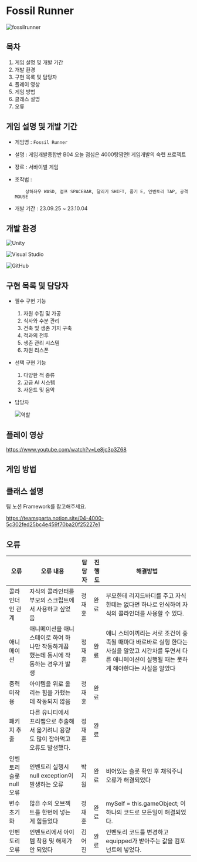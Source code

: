 # Fossil Runner

![fossilrunner](https://github.com/KimEoJin24/Fossil_Runner/assets/142365240/5bb8d23d-8899-4735-9c3e-aa71462a24b9)


## 목차
   1. 게임 설명 및 개발 기간
   2. 개발 환경
   3. 구현 목록 및 담당자
   4. 플레이 영상
   5. 게임 방법
   6. 클래스 설명
   7. 오류
  
## 게임 설명 및 개발 기간
- 게임명 : `Fossil Runner`
- 설명 : 게임개발종합반 B04 오늘 점심은 4000탕짬면! 게임개발의 숙련 프로젝트
- 장르 : 서바이벌 게임
- 조작법 :

          상하좌우 WASD, 점프 SPACEBAR, 달리기 SHIFT, 줍기 E, 인벤토리 TAP, 공격 MOUSE
- 개발 기간 : 23.09.25 ~ 23.10.04

## 개발 환경
![Unity](https://img.shields.io/badge/unity-%23000000.svg?style=for-the-badge&logo=unity&logoColor=white)

![Visual Studio](https://img.shields.io/badge/Visual%20Studio-5C2D91.svg?style=for-the-badge&logo=visual-studio&logoColor=white)

![GitHub](https://img.shields.io/badge/github-%23121011.svg?style=for-the-badge&logo=github&logoColor=white)

## 구현 목록 및 담당자
- 필수 구현 기능
  1. 자원 수집 및 가공
  2. 식사와 수분 관리
  3. 건축 및 생존 기지 구축
  4. 적과의 전투
  5. 생존 관리 시스템
  6. 자원 리스폰

- 선택 구현 기능
  1. 다양한 적 종류
  2. 고급 AI 시스템
  3. 사운드 및 음악

- 담당자

  ![역할](https://github.com/KimEoJin24/Fossil_Runner/assets/142365240/39781db2-2a9e-4745-9062-a8256be83f83)

## 플레이 영상

https://www.youtube.com/watch?v=Le8jc3p3Z68

## 게임 방법

## 클래스 설명
팀 노션 Framework를 참고해주세요.

https://teamsparta.notion.site/04-4000-5c302fed25bc4e459f70ba20f25227e1

## 오류
| 오류 | 오류 내용 | 담당자 | 진행도 | 해결방법 |
| ---- | --------- | --- | --- | ------ |
| 콜라인더인 관계 | 자식의 콜라인터를 부모의 스크립트에서 사용하고 싶었음 | 정재훈 | 완료 | 부모한테 리지드바디를 주고 자식한테는 없다면 하나로 인식하여 자식의 콜라인더를 사용할 수 있다. |
| 애니메이션 | 애니메이션을 애니스테이로 하여 하나만 작동하게끔 했는데 동시에 작동하는 경우가 발생 | 정재훈 | 완료 | 애니 스테이끼리는 서로 조건이 충족될 때마다 바로바로 실행 한다는 사실을 알았고 시간차를 두면서 다른 애니메이션이 실행될 때는 못하게 해야한다는 사실을 알았다 |
| 중력 미작용 | 아이템을 위로 올리는 힘을 가했는데 작동되지 않음 | 정재훈 | 완료 |
| 패키지 추출 | 다른 유니티에서 프리팹으로 추출해서 옮기려니 용량도 많이 잡아먹고 오류도 발생했다. | 정재훈 | 완료 |
| 인벤토리 슬롯 null 오류 | 인벤토리 실행시 null exception이 발생하는 오류 | 박지원 | 완료 | 비어있는 슬롯 확인 후 채워주니 오류가 해결되었다 |
| 변수 초기화 | 많은 수의 오브젝트를 한번에 넣는 게 힘들었다 | 정재훈 | 완료 | mySelf = this.gameObject; 이 하나의 코드로 모든일이 해결되었다.
| 인벤토리 오류 | 인벤토리에서 아이템 착용 및 해제가 안 되었다 | 김어진 | 완료 | 인벤토리 코드를 변경하고 equipped가 받아주는 값을 컴포넌트에 넣었다.
